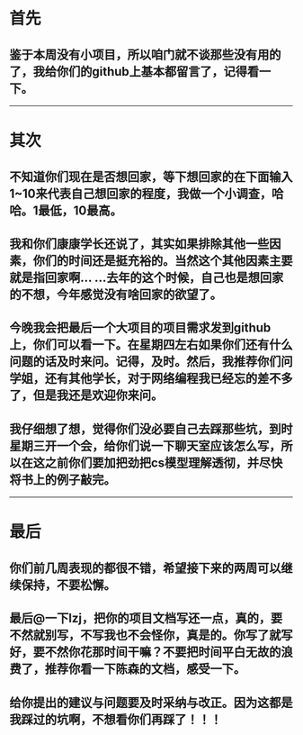 # 首先

## 鉴于本周没有小项目，所以咱门就不谈那些没有用的了，我给你们的github上基本都留言了，记得看一下。

---


# 其次

## 不知道你们现在是否想回家，等下想回家的在下面输入1~10来代表自己想回家的程度，我做一个小调查，哈哈。1最低，10最高。

## 我和你们康康学长还说了，其实如果排除其他一些因素，你们的时间还是挺充裕的。当然这个其他因素主要就是指回家啊... ...去年的这个时候，自己也是想回家的不想，今年感觉没有啥回家的欲望了。

## 今晚我会把最后一个大项目的项目需求发到github上，你们可以看一下。在星期四左右如果你们还有什么问题的话及时来问。记得，及时。然后，我推荐你们问学姐，还有其他学长，对于网络编程我已经忘的差不多了，但是我还是欢迎你来问。

## 我仔细想了想，觉得你们没必要自己去踩那些坑，到时星期三开一个会，给你们说一下聊天室应该怎么写，所以在这之前你们要加把劲把cs模型理解透彻，并尽快将书上的例子敲完。


---
# 最后

## 你们前几周表现的都很不错，希望接下来的两周可以继续保持，不要松懈。

## 最后@一下lzj，把你的项目文档写还一点，真的，要不然就别写，不写我也不会怪你，真是的。你写了就写好，要不然你花那时间干嘛？不要把时间平白无故的浪费了，推荐你看一下陈森的文档，感受一下。

## 给你提出的建议与问题要及时采纳与改正。因为这都是我踩过的坑啊，不想看你们再踩了！！！
